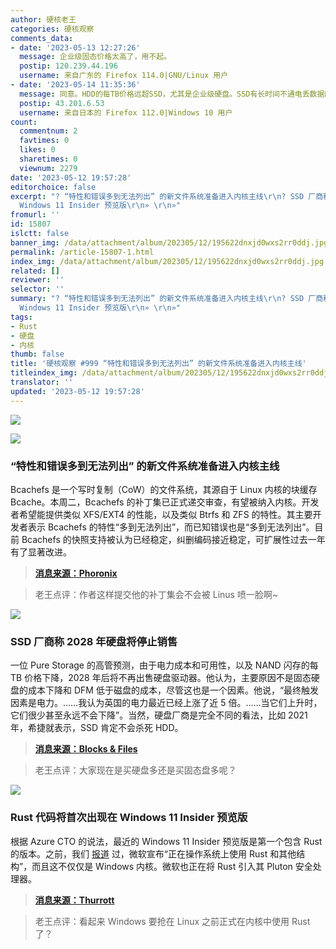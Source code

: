 ```yaml
---
author: 硬核老王
categories: 硬核观察
comments_data:
- date: '2023-05-13 12:27:26'
  message: 企业级固态价格太高了，用不起。
  postip: 120.239.44.196
  username: 来自广东的 Firefox 114.0|GNU/Linux 用户
- date: '2023-05-14 11:35:36'
  message: 同意。HDD的每TB价格远超SSD，尤其是企业级硬盘。SSD有长时间不通电丢数据的问题，还有一个致命弱点是可能会毫无征兆地损坏（掉盘无法恢复）。
  postip: 43.201.6.53
  username: 来自日本的 Firefox 112.0|Windows 10 用户
count:
  commentnum: 2
  favtimes: 0
  likes: 0
  sharetimes: 0
  viewnum: 2279
date: '2023-05-12 19:57:28'
editorchoice: false
excerpt: "? “特性和错误多到无法列出” 的新文件系统准备进入内核主线\r\n? SSD 厂商称 2028 年硬盘将停止销售\r\n? Rust 代码将首次出现在
  Windows 11 Insider 预览版\r\n» \r\n»"
fromurl: ''
id: 15807
islctt: false
banner_img: /data/attachment/album/202305/12/195622dnxjd0wxs2rr0ddj.jpg
permalink: /article-15807-1.html
index_img: /data/attachment/album/202305/12/195622dnxjd0wxs2rr0ddj.jpg
related: []
reviewer: ''
selector: ''
summary: "? “特性和错误多到无法列出” 的新文件系统准备进入内核主线\r\n? SSD 厂商称 2028 年硬盘将停止销售\r\n? Rust 代码将首次出现在
  Windows 11 Insider 预览版\r\n» \r\n»"
tags:
- Rust
- 硬盘
- 内核
thumb: false
title: '硬核观察 #999 “特性和错误多到无法列出” 的新文件系统准备进入内核主线'
titleindex_img: /data/attachment/album/202305/12/195622dnxjd0wxs2rr0ddj.jpg
translator: ''
updated: '2023-05-12 19:57:28'
---
```


![](/data/attachment/album/202305/12/195622dnxjd0wxs2rr0ddj.jpg)


![](/data/attachment/album/202305/12/195639ekt5ersfrttvki5i.jpg)


### “特性和错误多到无法列出” 的新文件系统准备进入内核主线


Bcachefs 是一个写时复制（CoW）的文件系统，其源自于 Linux 内核的块缓存 Bcache。本周二，Bcachefs 的补丁集已正式递交审查，有望被纳入内核。开发者希望能提供类似 XFS/EXT4 的性能，以及类似 Btrfs 和 ZFS 的特性。其主要开发者表示 Bcachefs 的特性“多到无法列出”，而已知错误也是“多到无法列出”。目前 Bcachefs 的快照支持被认为已经稳定，纠删编码接近稳定，可扩展性过去一年有了显著改进。



> 
> **[消息来源：Phoronix](https://www.phoronix.com/news/Bcachefs-For-Review-Linux)**
> 
> 
> 



> 
> 老王点评：作者这样提交他的补丁集会不会被 Linus 喷一脸啊~
> 
> 
> 


![](/data/attachment/album/202305/12/195652y7u1bypy4zuuaa4b.jpg)


### SSD 厂商称 2028 年硬盘将停止销售


一位 Pure Storage 的高管预测，由于电力成本和可用性，以及 NAND 闪存的每 TB 价格下降，2028 年后将不再出售硬盘驱动器。他认为，主要原因不是固态硬盘的成本下降和 DFM 低于磁盘的成本，尽管这也是一个因素。他说，“最终触发因素是电力。……我认为英国的电力最近已经上涨了近 5 倍。……当它们上升时，它们很少甚至永远不会下降”。当然，硬盘厂商是完全不同的看法，比如 2021 年，希捷就表示，SSD 肯定不会杀死 HDD。



> 
> **[消息来源：Blocks & Files](https://blocksandfiles.com/2023/05/09/pure-no-more-hard-drives-2028/)**
> 
> 
> 



> 
> 老王点评：大家现在是买硬盘多还是买固态盘多呢？
> 
> 
> 


![](/data/attachment/album/202305/12/195709pqzf57q9dwcq7bwd.jpg)


### Rust 代码将首次出现在 Windows 11 Insider 预览版


根据 Azure CTO 的说法，最近的 Windows 11 Insider 预览版是第一个包含 Rust 的版本。之前，我们 [报道](/article-15763-1.html) 过，微软宣布“正在操作系统上使用 Rust 和其他结构”，而且这不仅仅是 Windows 内核。微软也正在将 Rust 引入其 Pluton 安全处理器。



> 
> **[消息来源：Thurrott](https://www.thurrott.com/windows/windows-11/282995/first-rust-code-shows-up-in-the-windows-11-kernel)**
> 
> 
> 



> 
> 老王点评：看起来 Windows 要抢在 Linux 之前正式在内核中使用 Rust 了？
> 
> 
>